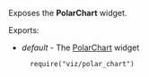 Exposes the **PolarChart** widget.

Exports:

- *default* - The [PolarChart](/api-reference/20%20Data%20Visualization%20Widgets/17%20dxPolarChart '/Documentation/ApiReference/Data_Visualization_Widgets/dxPolarChart/') widget

        require("viz/polar_chart")

